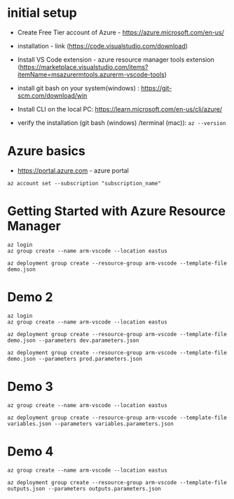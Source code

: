 # initial setup
 - Create Free Tier account of Azure - https://azure.microsoft.com/en-us/
 - installation - link (https://code.visualstudio.com/download)
 - Install VS Code extension - azure resource manager tools extension (https://marketplace.visualstudio.com/items?itemName=msazurermtools.azurerm-vscode-tools)
 - install git bash on your system(windows) : https://git-scm.com/download/win
 - Install CLI on the local PC:
https://learn.microsoft.com/en-us/cli/azure/

- verify the installation (git bash (windows) /terminal  (mac)):
`az --version`

# Azure basics

- https://portal.azure.com - azure portal


```
az account set --subscription "subscription_name"

```

# Getting Started with Azure Resource Manager
```
az login
az group create --name arm-vscode --location eastus

az deployment group create --resource-group arm-vscode --template-file demo.json 
```


# Demo 2
```
az login
az group create --name arm-vscode --location eastus

az deployment group create --resource-group arm-vscode --template-file demo.json --parameters dev.parameters.json

az deployment group create --resource-group arm-vscode --template-file demo.json --parameters prod.parameters.json
```

# Demo 3
```
az group create --name arm-vscode --location eastus

az deployment group create --resource-group arm-vscode --template-file variables.json --parameters variables.parameters.json
```


# Demo 4
```
az group create --name arm-vscode --location eastus

az deployment group create --resource-group arm-vscode --template-file outputs.json --parameters outputs.parameters.json
```